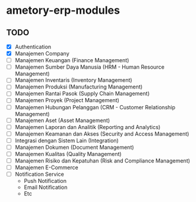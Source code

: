# ametory-erp-modules

## TODO

- [x] Authentication
- [x] Manajemen Company
- [ ] Manajemen Keuangan (Finance Management)
- [ ] Manajemen Sumber Daya Manusia (HRM - Human Resource Management)
- [ ] Manajemen Inventaris (Inventory Management)
- [ ] Manajemen Produksi (Manufacturing Management)
- [ ] Manajemen Rantai Pasok (Supply Chain Management)
- [ ] Manajemen Proyek (Project Management)
- [ ] Manajemen Hubungan Pelanggan (CRM - Customer Relationship Management)
- [ ] Manajemen Aset (Asset Management)
- [ ] Manajemen Laporan dan Analitik (Reporting and Analytics)
- [ ] Manajemen Keamanan dan Akses (Security and Access Management)
- [ ] Integrasi dengan Sistem Lain (Integration)
- [ ] Manajemen Dokumen (Document Management)
- [ ] Manajemen Kualitas (Quality Management)
- [ ] Manajemen Risiko dan Kepatuhan (Risk and Compliance Management)
- [ ] Manajemen E-Commerce
- [ ] Notification Service
    - Push Notification
    - Email Notification
    - Etc